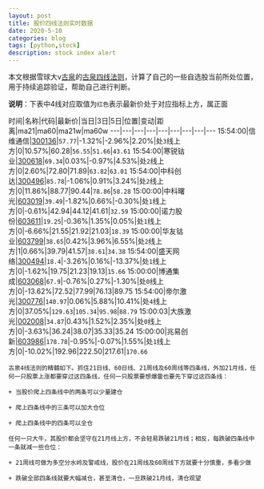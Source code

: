 ```yaml
---
layout: post
title: 股价四线法则实时数据
date: 2020-5-10
categories: blog
tags: [python,stock]
description: stock index alert
---
```



本文根据雪球大v[古泉](https://xueqiu.com/u/7148646888)的[古泉四线法则](https://xueqiu.com/7148646888/130498192)，计算了自己的一些自选股当前所处位置，用于持续追踪验证，帮助自己进行判断。

**说明**：下表中4线对应取值为`红色`表示最新价处于对应指标上方，属正面

时间|名称|代码|最新价|当日|3日|5日|位置|变动|距离|ma21|ma60|ma21w|ma60w
---|---|---|---|---|---|---|---|---
15:54:00|信维通信|[300136](https://xueqiu.com/S/SZ300136)|`57.77`|-1.32%|-2.96%|2.20%|处`3`线上方|0|10.57%|60.28|`56.55`|`51.66`|`43.61`
15:54:00|寒锐钴业|[300618](https://xueqiu.com/S/SZ300618)|`69.34`|0.03%|-0.97%|4.53%|处`2`线上方|0|2.60%|72.80|71.89|`63.82`|`63.01`
15:54:00|中科创达|[300496](https://xueqiu.com/S/SZ300496)|`85.78`|-1.06%|0.91%|3.24%|处`2`线上方|0|11.86%|88.77|90.44|`78.86`|`58.28`
15:00:00|中科曙光|[603019](https://xueqiu.com/S/SH603019)|`39.49`|-1.82%|0.66%|-0.30%|处`1`线上方|0|-0.61%|42.94|44.12|41.61|`32.59`
15:00:00|诺力股份|[603611](https://xueqiu.com/S/SH603611)|`19.25`|-0.36%|1.35%|0.05%|处`1`线上方|0|-6.66%|21.55|21.92|21.03|`18.39`
15:00:00|华友钴业|[603799](https://xueqiu.com/S/SH603799)|`38.65`|0.42%|3.96%|6.55%|处`2`线上方|1|0.66%|39.79|41.57|`38.61`|`34.38`
15:54:00|盛天网络|[300494](https://xueqiu.com/S/SZ300494)|`18.4`|-3.26%|0.16%|-13.37%|处`1`线上方|0|-1.62%|19.75|21.23|19.13|`15.66`
15:00:00|博通集成|[603068](https://xueqiu.com/S/SH603068)|`67.9`|-0.76%|0.27%|-1.30%|处`0`线上方|0|-13.62%|72.52|77.99|76.13|89.75
15:54:00|帝尔激光|[300776](https://xueqiu.com/S/SZ300776)|`140.97`|0.06%|5.88%|10.41%|处`4`线上方|0|37.05%|`129.63`|`105.34`|`95.98`|`88.79`
15:00:03|大族激光|[002008](https://xueqiu.com/S/SZ002008)|`34.87`|0.43%|1.52%|2.35%|处`0`线上方|0|-3.63%|36.24|38.07|35.33|35.24
15:00:00|兆易创新|[603986](https://xueqiu.com/S/SH603986)|`178.78`|-0.95%|-0.07%|1.55%|处`1`线上方|0|-10.02%|192.96|222.50|217.61|`170.66`

```
古泉4线法则的精髓如下。抓住21日线、60日线、21周线及60周线等四条线，外加21月线，任何一只股票上涨都要穿过这四条线，任何一只股票要想爆雷也要先下穿过这四条线：

+ 当股价爬上四条线中的两条可以少量建仓

+ 爬上四条线中的三条可以加大仓位

+ 爬上四条线中的四条可以全仓

任何一只大牛，其股价都会坚守在21月线上方，不会轻易跌破21月线；相反，每跌破四条线中一条就减一些仓位：

+ 21周线可做为多空分水岭及警戒线，股价在21周线及60周线下方就要十分慎重，多看少做

+ 跌破全部四条线就要大幅减仓，甚至清仓，一旦跌破21月线，清仓观望
```